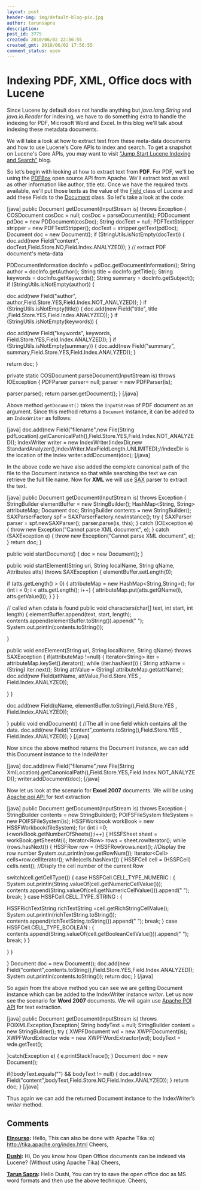 ```yaml
---
layout: post
header-img: img/default-blog-pic.jpg
author: tarunsapra
description: 
post_id: 3775
created: 2010/06/02 22:56:55
created_gmt: 2010/06/02 17:56:55
comment_status: open
---
```


<!--Index and Search meta-data rich text documents using Lucene.-->

# Indexing PDF, XML, Office docs with Lucene

<p>Since Lucene by default does not handle anything but <em>java.lang.String </em>and<em> java.io.Reader</em> for indexing, we have to do something extra to handle the indexing for PDF, Microsoft Word and Excel. In this blog we'll talk about indexing these metadata documents.</p>
<p>We will take a look at how to extract text from these meta-data documents and how to use Lucene's Core APIs to index and search. To get a snapshot on Lucene's Core APIs, you may want to visit <a href="http://xebee.xebia.in/2010/05/24/jump-start-lucene-indexing-and-search/">"Jump Start Lucene Indexing and Search"</a> blog.</p>
<p>So let’s begin with looking at how to extract text from <strong>PDF</strong>.
For PDF, we'll be using the <a href="http://pdfbox.apache.org/">PDFBox</a> open source API from Apache.
We'll extract text as well as other information like author, title etc.
Once we have the required texts available, we'll put those texts as the value of the <a href="http://lucene.apache.org/java/2_2_0/api/org/apache/lucene/document/Field.html">Field </a>class of Lucene and add these Fields to the <a href="http://lucene.apache.org/java/2_2_0/api/org/apache/lucene/document/Document.html">Document</a> class.
<!--more-->
So let's take a look at the code:</p>
<p>[java]
public Document getDocument(InputStream is) throws Exception {
COSDocument cosDoc = null;
cosDoc = parseDocument(is);
PDDocument pdDoc = new PDDocument(cosDoc);
String docText = null;
PDFTextStripper stripper = new PDFTextStripper();
docText = stripper.getText(pdDoc);
Document doc = new Document();
if (StringUtils.isNotEmpty(docText)) {
doc.add(new Field(&quot;content&quot;, docText,Field.Store.NO,Field.Index.ANALYZED));
}
// extract PDF document's meta-data</p>
<p>PDDocumentInformation docInfo = pdDoc.getDocumentInformation();
String author = docInfo.getAuthor();
String title = docInfo.getTitle();
String keywords = docInfo.getKeywords();
String summary = docInfo.getSubject();
if (StringUtils.isNotEmpty(author)) {</p>
<p>doc.add(new Field(&quot;author&quot;, author,Field.Store.YES,Field.Index.NOT_ANALYZED));
}
if (StringUtils.isNotEmpty(title)) {
   doc.add(new Field(&quot;title&quot;, title ,Field.Store.YES,Field.Index.ANALYZED));
}
if (StringUtils.isNotEmpty(keywords)) {</p>
<p>doc.add(new Field(&quot;keywords&quot;, keywords, Field.Store.YES,Field.Index.ANALYZED));
}
if (StringUtils.isNotEmpty(summary)) {
doc.add(new Field(&quot;summary&quot;, summary,Field.Store.YES,Field.Index.ANALYZED));
}</p>
<p>return doc;
}</p>
<p>private static COSDocument parseDocument(InputStream is) throws IOException {
PDFParser parser= null;
parser = new PDFParser(is);</p>
<p>parser.parse();
return parser.getDocument();
}
[/java]</p>
<p>Above method <code>getDocument()</code> takes the <code>InputStream</code> of PDF document as an argument. Since this method returns a <code>Document</code> instance, it can be added to an <code>IndexWriter</code> as follows:</p>
<p>[java]
doc.add(new Field(&quot;filename&quot;,new File(String pdfLocation).getCanonicalPath(),Field.Store.YES,Field.Index.NOT_ANALYZED));
IndexWriter writer = new IndexWriter(indexDir,new StandardAnalyzer(),IndexWriter.MaxFieldLength.UNLIMITED);//indexDir is the location of the Index
writer.addDocument(doc);
[/java]</p>
<p>In the above code we have also added the complete canonical path of the file to the Document instance so that while searching the text we can retrieve the full file name.
Now for <strong>XML</strong> we will use <a href="http://www.saxproject.org/">SAX</a> parser to extract the text.</p>
<p>[java]
public Document getDocument(InputStream is) throws Exception {
StringBuilder elementBuffer = new StringBuilder();
HashMap&lt;String, String&gt; attributeMap;
Document doc;
StringBuilder contents = new StringBuilder();
SAXParserFactory spf = SAXParserFactory.newInstance();
try {
SAXParser parser = spf.newSAXParser();
parser.parse(is, this);
} catch (IOException e) {
throw new Exception(&quot;Cannot parse XML document&quot;, e);
} catch (SAXException e) {
throw new Exception(&quot;Cannot parse XML document&quot;, e);
}
return doc;
}</p>
<p>public void startDocument() {
doc = new Document();
}</p>
<p>public void startElement(String uri, String localName, String qName,
Attributes atts) throws SAXException {
elementBuffer.setLength(0);</p>
<p>if (atts.getLength() &gt; 0) {
attributeMap = new HashMap&lt;String,String&gt;();
for (int i = 0; i &lt; atts.getLength(); i++) {
attributeMap.put(atts.getQName(i), atts.getValue(i));
}
}
}</p>
<p>// called when cdata is found
public void characters(char[] text, int start, int length) {
elementBuffer.append(text, start, length);
contents.append(elementBuffer.toString()).append(&quot; &quot;);
System.out.println(contents.toString());</p>
<p>}</p>
<p>public void endElement(String uri, String localName, String qName)
throws SAXException {
if(attributeMap !=null) {
Iterator&lt;String&gt; iter = attributeMap.keySet().iterator();
while (iter.hasNext()) {
String attName = (String) iter.next();
String attValue = (String) attributeMap.get(attName);
doc.add(new Field(attName, attValue,Field.Store.YES , Field.Index.ANALYZED));</p>
<p>}
}</p>
<p>doc.add(new Field(qName, elementBuffer.toString(),Field.Store.YES , Field.Index.ANALYZED));</p>
<p>}
public void endDocument() {
//The all in one field which contains all the data.
doc.add(new Field(&quot;content&quot;,contents.toString(),Field.Store.YES , Field.Index.ANALYZED));
}
[/java]</p>
<p>Now since the above method returns the Document instance, we can add this Document instance to the IndeWriter</p>
<p>[java]
doc.add(new Field(&quot;filename&quot;,new File(String XmlLocation).getCanonicalPath(),Field.Store.YES,Field.Index.NOT_ANALYZED));
writer.addDocument(doc);
[/java]</p>
<p>Now let us look at the scenario for <strong>Excel 2007</strong> documents. We will be using <a href="http://poi.apache.org/">Apache poi API </a>for text extraction</p>
<p>[java]
public Document getDocument(InputStream is) throws Exception {
StringBuilder contents = new StringBuilder();
POIFSFileSystem fileSystem = new POIFSFileSystem(is);
HSSFWorkbook workBook = new HSSFWorkbook(fileSystem);
for (int i =0; i&lt;workBook.getNumberOfSheets();i++) {
HSSFSheet sheet = workBook.getSheetAt(i);
Iterator&lt;Row&gt; rows = sheet.rowIterator();
while (rows.hasNext()) {
HSSFRow row = (HSSFRow)rows.next();
//Display the row number
System.out.println(row.getRowNum());
Iterator&lt;Cell&gt; cells=row.cellIterator();
while(cells.hasNext()) {
HSSFCell cell = (HSSFCell) cells.next();
//Disply the cell number of the current Row</p>
<p>switch(cell.getCellType()) {
case HSSFCell.CELL_TYPE_NUMERIC : {
System.out.println(String.valueOf(cell.getNumericCellValue()));
contents.append(String.valueOf(cell.getNumericCellValue())).append(&quot; &quot;);
break;
}
case HSSFCell.CELL_TYPE_STRING : {</p>
<p>HSSFRichTextString richTextString =cell.getRichStringCellValue();
System.out.println(richTextString.toString());
contents.append(richTextString.toString()).append(&quot; &quot;);
break;
}
case HSSFCell.CELL_TYPE_BOOLEAN : {
contents.append(String.valueOf(cell.getBooleanCellValue())).append(&quot; &quot;);
break;
}
}</p>
<p>}
}</p>
<p>}
Document doc = new Document();
doc.add(new Field(&quot;content&quot;,contents.toString(),Field.Store.YES,Field.Index.ANALYZED));
System.out.println(contents.toString());
return doc;
}
[/java]</p>
<p>So again from the above method you can see we are getting Document instance which can be added to the IndexWriter instance <em>writer</em>.
Let us now see the scenario for <strong>Word 2007</strong> documents.
We will again use <a href="http://poi.apache.org/hwpf/index.html">Apache POI API</a> for text extraction.</p>
<p>[java]
public Document getDocument(InputStream is) throws POIXMLException,Exception{
String bodyText = null;
StringBuilder content = new StringBuilder();
try {
XWPFDocument wd = new XWPFDocument(is);
XWPFWordExtractor wde = new XWPFWordExtractor(wd);
bodyText = wde.getText();</p>
<p>}catch(Exception e) {
e.printStackTrace();
}
Document doc = new Document();</p>
<p>if(!bodyText.equals(&quot;&quot;) &amp;&amp; bodyText != null) {
doc.add(new Field(&quot;content&quot;,bodyText,Field.Store.NO,Field.Index.ANALYZED));
}
return doc;
}
[/java]</p>
<p>Thus again we can add the returned Document instance to the IndexWriter’s <em>writer</em> method.</p>

## Comments

**[Elnourso](#3044 "2010-10-21 16:21:08"):** Hello, This can also be done with Apache Tika :o) http://tika.apache.org/index.html Cheers,

**[Dushi](#5549 "2011-05-04 15:58:46"):** Hi, Do you know how Open Office documents can be indexed via Lucene? (Without using Apache Tika) Cheers,

**[Tarun Sapra](#5551 "2011-05-05 08:54:24"):** Hello Dushi, You can try to save the open office doc as MS word formats and then use the above technique. Cheers,

